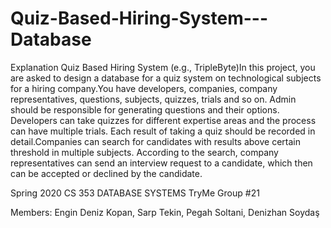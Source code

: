 # Quiz-Based-Hiring-System---Database
Explanation
Quiz Based Hiring System (e.g., TripleByte)In this project, you are asked to design a database for a quiz system on technological subjects for a hiring company.You have developers, companies, company representatives, questions, subjects, quizzes, trials and so on. Admin should be responsible for generating questions and their options. Developers can take quizzes for different expertise areas and the process can have multiple trials. Each result of taking a quiz should be recorded in detail.Companies can search for candidates with results above certain threshold in multiple subjects. According to the search, company representatives can send an interview request to a candidate, which then can be accepted or declined by the candidate.


Spring 2020
CS 353 DATABASE SYSTEMS
TryMe
Group #21

Members:
Engin Deniz Kopan,
Sarp Tekin,
Pegah Soltani,
Denizhan Soydaş
